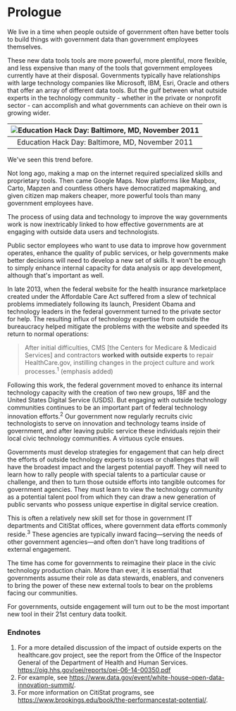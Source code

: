 # Prologue

We live in a time when people outside of government often have better tools to build things with government data than government employees themselves.

These new data tools tools are more powerful, more plentiful, more flexible, and less expensive than many of the tools that government employees currently have at their disposal. Governments typically have relationships with large technology companies like Microsoft, IBM, Esri, Oracle and others that offer an array of different data tools. But the gulf between what outside experts in the technology community - whether in the private or nonprofit sector - can accomplish and what governments can achieve on their own is growing wider.

| ![Education Hack Day: Baltimore, MD, November 2011](https://raw.githubusercontent.com/mheadd/how-to-talk-to-civic-hackers/master/images/education_hackathon.jpg) | 
|:---:|
| Education Hack Day: Baltimore, MD, November 2011 |

We've seen this trend before.
 
Not long ago, making a map on the internet required specialized skills and proprietary tools. Then came Google Maps. Now platforms like Mapbox, Carto, Mapzen and countless others have democratized mapmaking, and given citizen map makers cheaper, more powerful tools than many government employees have.

The process of using data and technology to improve the way governments work is now inextricably linked to how effective governments are at engaging with outside data users and technologists.

Public sector employees who want to use data to improve how government operates, enhance the quality of public services, or help governments make better decisions will need to develop a new set of skills. It won't be enough to simply enhance internal capacity for data analysis or app development, although that's important as well.

In late 2013, when the federal website for the health insurance marketplace created under the Affordable Care Act suffered from a slew of technical problems immediately following its launch, President Obama and technology leaders in the federal government turned to the private sector for help. The resulting influx of technology expertise from outside the bureaucracy helped mitigate the problems with the website and speeded its return to normal operations:

> After initial difficulties, CMS [the Centers for Medicare & Medicaid Services] and contractors **worked with outside experts** to repair HealthCare.gov, instilling changes in the project culture and work processes.<sup>1</sup> (emphasis added)

Following this work, the federal government moved to enhance its internal technology capacity with the creation of two new groups, 18F and the United States Digital Service (USDS). But engaging with outside technology communities continues to be an important part of federal technology innovation efforts.<sup>2</sup> Our government now regularly recruits civic technologists to serve on innovation and technology teams inside of government, and after leaving public service these individuals rejoin their local civic technology communities. A virtuous cycle ensues.

Governments must develop strategies for engagement that can help direct the efforts of outside technology experts to issues or challenges that will have the broadest impact and the largest potential payoff. They will need to learn how to rally people with special talents to a particular cause or challenge, and then to turn those outside efforts into tangible outcomes for government agencies. They must learn to view the technology community as a potential talent pool from which they can draw a new generation of public servants who possess unique expertise in digital service creation. 

This is often a relatively new skill set for those in government IT departments and CitiStat offices, where government data efforts commonly reside.<sup>3</sup> These agencies are typically inward facing—serving the needs of other government agencies—and often don't have long traditions of external engagement.

The time has come for governments to reimagine their place in the civic technology production chain. More than ever, it is essential that governments assume their role as data stewards, enablers, and conveners to bring the power of these new external tools to bear on the problems facing our communities.

For governments, outside engagement will turn out to be the most important new tool in their 21st century data toolkit.

### Endnotes

1.  For a more detailed discussion of the impact of outside experts on the healthcare.gov project, see the report from the Office of the Inspector General of the Department of Health and Human Services. https://oig.hhs.gov/oei/reports/oei-06-14-00350.pdf 
2.  For example, see https://www.data.gov/event/white-house-open-data-innovation-summit/.
3.  For more information on CitiStat programs, see https://www.brookings.edu/book/the-performancestat-potential/. 
